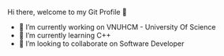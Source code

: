 Hi there, welcome to my Git Profile 👋
  - 🔭 I’m currently working on VNUHCM - University Of Science
  - 🌱 I’m currently learning C++
  - 👯 I’m looking to collaborate on Software Developer
<!--
**NguyenHao-us/NguyenHao-us** is a ✨ _special_ ✨ repository because its `README.md` (this file) appears on your GitHub profile.

Here are some ideas to get you started:

- 🔭 I’m currently working on ...
- 🌱 I’m currently learning ...
- 👯 I’m looking to collaborate on ...
- 🤔 I’m looking for help with ...
- 💬 Ask me about ...
- 📫 How to reach me: ...
- 😄 Pronouns: ...
- ⚡ Fun fact: ...
-->
